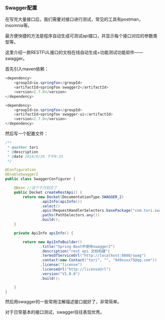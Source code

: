### Swagger配置

在写完大量接口后，我们需要对接口进行测试，常见的工具有postman，insomnia等。

最方便快捷的方法是程序自动生成可测试api接口，并显示每个接口对应的参数类型等。

这里介绍一款RESTFUL接口的文档在线自动生成+功能测试功能软件——swagger。

首先引入maven依赖：

```java
<dependency>
    <groupId>io.springfox</groupId>
    <artifactId>springfox-swagger2</artifactId>
    <version>2.7.0</version>
</dependency>

<dependency>
    <groupId>io.springfox</groupId>
    <artifactId>springfox-swagger-ui</artifactId>
    <version>2.7.0</version>
</dependency>
```

然后写一个配置文件：

```java
/**
 * @author tori
 * @description
 * @date 2018/8/26 下午9:33
 */

@Configuration
@EnableSwagger2
public class SwaggerConfigurer {

    @Bean //这个千万别忘了
    public Docket createRestApi() {
        return new Docket(DocumentationType.SWAGGER_2)
                .apiInfo(apiInfo())
                .select()
                .apis(RequestHandlerSelectors.basePackage("com.tori.swagger.controller"))
                .paths(PathSelectors.any())
                .build();
    }

    private ApiInfo apiInfo() {

        return new ApiInfoBuilder()
                .title("Spring Boot中使用swagger2")
                .description("rest api 文档构建")
                .termsOfServiceUrl("http://localhost:8080/swag")
                .contact(new Contact("tori", "", "949xxxx75@qq.com"))
                .license("license")
                .licenseUrl("http://licenseUrl")
                .version("V1.0.0")
                .build();

    }
}
```

然后用swagger的一些常用注解描述接口就好了，非常简单。

对于日常基本的接口测试，swagger往往表现优秀。